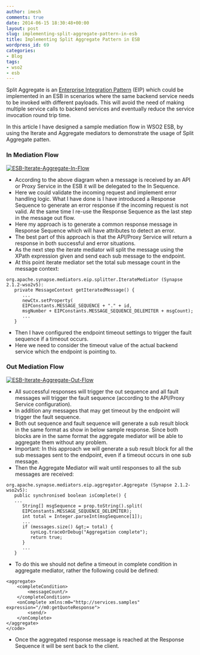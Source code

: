 ```yaml
---
author: imesh
comments: true
date: 2014-06-15 18:30:48+00:00
layout: post
slug: implementing-split-aggregate-pattern-in-esb
title: Implementing Split Aggregate Pattern in ESB
wordpress_id: 69
categories:
- Blog
tags:
- wso2
- esb
---
```


Split Aggregate is an [Enterprise Integration Pattern](http://www.eaipatterns.com/) (EIP) which could be implemented in an ESB in scenarios where the same backend service needs to be invoked with different payloads. This will avoid the need of making multiple service calls to backend services and eventually reduce the service invocation round trip time.

In this article I have designed a sample mediation flow in WSO2 ESB, by using the Iterate and Aggregate mediators to demonstrate the usage of Split Aggregate patten.


### In Mediation Flow

[![ESB-Iterate-Aggregate-In-Flow](http://imesh.gunaratne.org/wp-content/uploads/2014/06/ESB-Iterate-Aggregate-In-Flow.png)](http://imesh.gunaratne.org/wp-content/uploads/2014/06/ESB-Iterate-Aggregate-In-Flow.png)


- According to the above diagram when a message is received by an API or Proxy Service in the ESB it will be delegated to the In Sequence.
- Here we could validate the incoming request and implement error handling logic. What I have done is I have introduced a Response Sequence to generate an error response if the incoming request is not valid. At the same time I re-use the Response Sequence as the last step in the message out flow.
- Here my approach is to generate a common response message in Response Sequence which will have attributes to detect an error.
- The best part of this approach is that the API/Proxy Service will return a response in both successful and error situations.
- As the next step the iterate mediator will split the message using the XPath expression given and send each sub message to the endpoint.
- At this point iterate mediator set the total sub message count in the message context:

````
org.apache.synapse.mediators.eip.splitter.IterateMediator (Synapse 2.1.2-wso2v5):
   private MessageContext getIteratedMessage() {
      ...
      newCtx.setProperty(
      EIPConstants.MESSAGE_SEQUENCE + "." + id,
      msgNumber + EIPConstants.MESSAGE_SEQUENCE_DELEMITER + msgCount);
      ...
   }
````

- Then I have configured the endpoint timeout settings to trigger the fault sequence if a timeout occurs.
- Here we need to consider the timeout value of the actual backend service which the endpoint is pointing to.



### Out Mediation Flow

[![ESB-Iterate-Aggregate-Out-Flow](http://imesh.gunaratne.org/wp-content/uploads/2014/06/ESB-Iterate-Aggregate-Out-Flow.png)](http://imesh.gunaratne.org/wp-content/uploads/2014/06/ESB-Iterate-Aggregate-Out-Flow.png)


- All successful responses will trigger the out sequence and all fault messages will trigger the fault sequence (according to the API/Proxy Service configuration).
- In addition any messages that may get timeout by the endpoint will trigger the fault sequence.
- Both out sequence and fault sequence will generate a sub result block in the same format as show in below sample response. Since both blocks are in the same format the aggregate mediator will be able to aggregate them without any problem.
- Important: In this approach we will generate a sub result block for all the sub messages sent to the endpoint, even if a timeout occurs in one sub message.
- Then the Aggregate Mediator will wait until responses to all the sub messages are received:

````
org.apache.synapse.mediators.eip.aggregator.Aggregate (Synapse 2.1.2-wso2v5):
   public synchronised boolean isComplete() {
   ...
      String[] msgSequence = prop.toString().split(
      EIPConstants.MESSAGE_SEQUENCE_DELEMITER);
      int total = Integer.parseInt(msgSequence[1]);
      ...
      if (messages.size() &gt;= total) {
         synLog.traceOrDebug("Aggregation complete");
         return true;
      }
      ...
   }
````

- To do this we should not define a timeout in complete condition in aggregate mediator, rather the following could be defined:

````
<aggregate> 
    <completeCondition> 
        <messageCount/> 
    </completeCondition> 
    <onComplete xmlns:m0="http://services.samples" expression="//m0:getQuoteResponse"> 
        <send/> 
    </onComplete> 
</aggregate> 
</code>
````

- Once the aggregated response message is reached at the Response Sequence it will be sent back to the client.
